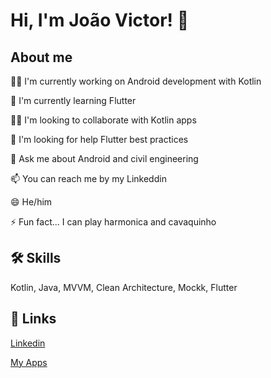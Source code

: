 
# Hi, I'm João Victor! 👋


## About me
👩‍💻 I'm currently working on Android development with Kotlin

🧠 I'm currently learning Flutter

👯‍♀️ I'm looking to collaborate with Kotlin apps

🤔 I'm looking for help Flutter best practices

💬 Ask me about Android and civil engineering

📫 You can reach me by my Linkeddin

😄 He/him

⚡️ Fun fact... I can play harmonica and cavaquinho


## 🛠 Skills
Kotlin, Java, MVVM, Clean Architecture, Mockk, Flutter


## 🔗 Links
[Linkedin](https://www.linkedin.com/in/jvsena42/)

[My Apps](https://linktr.ee/jvsena42)



